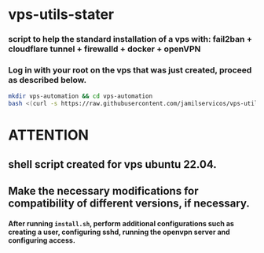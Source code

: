 # vps-utils-stater
### script to help the standard installation of a vps with: fail2ban + cloudflare tunnel + firewalld + docker + openVPN

### Log in with your root on the vps that was just created, proceed as described below.

~~~bash
mkdir vps-automation && cd vps-automation
bash <(curl -s https://raw.githubusercontent.com/jamilservicos/vps-utils-stater/main/install.sh)
~~~

# ATTENTION     
## shell script created for vps ubuntu 22.04.       
## Make the necessary modifications for compatibility of different versions, if necessary.


#### After running `install.sh`, perform additional configurations such as creating a user, configuring sshd, running the openvpn server and configuring access.
